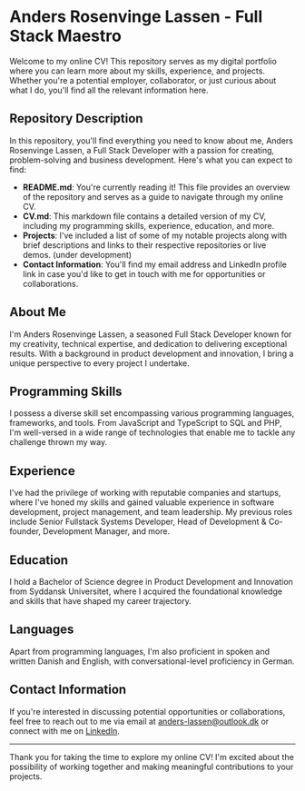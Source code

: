 # Anders Rosenvinge Lassen - Full Stack Maestro

Welcome to my online CV! This repository serves as my digital portfolio where you can learn more about my skills, experience, and projects. Whether you're a potential employer, collaborator, or just curious about what I do, you'll find all the relevant information here.

## Repository Description

In this repository, you'll find everything you need to know about me, Anders Rosenvinge Lassen, a Full Stack Developer with a passion for creating, problem-solving and business development. Here's what you can expect to find:

- **README.md**: You're currently reading it! This file provides an overview of the repository and serves as a guide to navigate through my online CV.
- **CV.md**: This markdown file contains a detailed version of my CV, including my programming skills, experience, education, and more.
- **Projects**: I've included a list of some of my notable projects along with brief descriptions and links to their respective repositories or live demos. (under development)
- **Contact Information**: You'll find my email address and LinkedIn profile link in case you'd like to get in touch with me for opportunities or collaborations.

## About Me

I'm Anders Rosenvinge Lassen, a seasoned Full Stack Developer known for my creativity, technical expertise, and dedication to delivering exceptional results. With a background in product development and innovation, I bring a unique perspective to every project I undertake.

## Programming Skills

I possess a diverse skill set encompassing various programming languages, frameworks, and tools. From JavaScript and TypeScript to SQL and PHP, I'm well-versed in a wide range of technologies that enable me to tackle any challenge thrown my way.

## Experience

I've had the privilege of working with reputable companies and startups, where I've honed my skills and gained valuable experience in software development, project management, and team leadership. My previous roles include Senior Fullstack Systems Developer, Head of Development & Co-founder, Development Manager, and more.

## Education

I hold a Bachelor of Science degree in Product Development and Innovation from Syddansk Universitet, where I acquired the foundational knowledge and skills that have shaped my career trajectory.

## Languages

Apart from programming languages, I'm also proficient in spoken and written Danish and English, with conversational-level proficiency in German.

## Contact Information

If you're interested in discussing potential opportunities or collaborations, feel free to reach out to me via email at [anders-lassen@outlook.dk](mailto:anders-lassen@outlook.dk) or connect with me on [LinkedIn](https://www.linkedin.com/in/anders-rosenvinge-lassen).

---

Thank you for taking the time to explore my online CV! I'm excited about the possibility of working together and making meaningful contributions to your projects.
